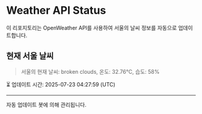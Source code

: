 
# Weather API Status

이 리포지토리는 OpenWeather API를 사용하여 서울의 날씨 정보를 자동으로 업데이트합니다.

## 현재 서울 날씨
> 서울의 현재 날씨: broken clouds, 온도: 32.76°C, 습도: 58%

⏳ 업데이트 시간: 2025-07-23 04:27:59 (UTC)

---
자동 업데이트 봇에 의해 관리됩니다.

